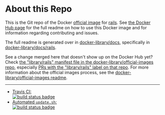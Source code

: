 # About this Repo

This is the Git repo of the Docker [official image](https://docs.docker.com/docker-hub/official_repos/) for [rails](https://registry.hub.docker.com/_/rails/). See [the Docker Hub page](https://registry.hub.docker.com/_/rails/) for the full readme on how to use this Docker image and for information regarding contributing and issues.

The full readme is generated over in [docker-library/docs](https://github.com/docker-library/docs), specifically in [docker-library/docs/rails](https://github.com/docker-library/docs/tree/master/rails).

See a change merged here that doesn't show up on the Docker Hub yet? Check [the "library/rails" manifest file in the docker-library/official-images repo](https://github.com/docker-library/official-images/blob/master/library/rails), especially [PRs with the "library/rails" label on that repo](https://github.com/docker-library/official-images/labels/library%2Frails). For more information about the official images process, see the [docker-library/official-images readme](https://github.com/docker-library/official-images/blob/master/README.md).

---

-	[Travis CI:  
	![build status badge](https://img.shields.io/travis/docker-library/rails/master.svg)](https://travis-ci.org/docker-library/rails/branches)
-	[Automated `update.sh`:  
	![build status badge](https://doi-janky.infosiftr.net/job/update.sh/job/rails/badge/icon)](https://doi-janky.infosiftr.net/job/update.sh/job/rails)

<!-- THIS FILE IS GENERATED BY https://github.com/docker-library/docs/blob/master/generate-repo-stub-readme.sh -->

